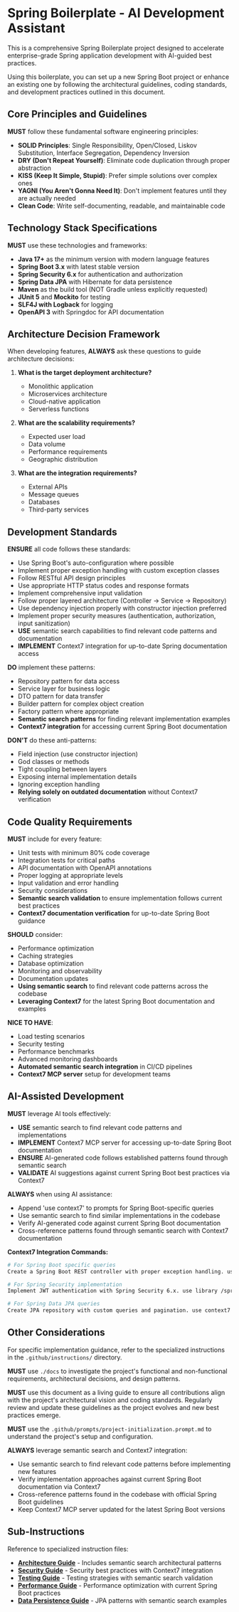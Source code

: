 # Spring Boilerplate - AI Development Assistant

This is a comprehensive Spring Boilerplate project designed to accelerate enterprise-grade Spring application development with AI-guided best practices.

Using this boilerplate, you can set up a new Spring Boot project or enhance an existing one by following the architectural guidelines, coding standards, and development practices outlined in this document.

## Core Principles and Guidelines

**MUST** follow these fundamental software engineering principles:
- **SOLID Principles**: Single Responsibility, Open/Closed, Liskov Substitution, Interface Segregation, Dependency Inversion
- **DRY (Don't Repeat Yourself)**: Eliminate code duplication through proper abstraction
- **KISS (Keep It Simple, Stupid)**: Prefer simple solutions over complex ones
- **YAGNI (You Aren't Gonna Need It)**: Don't implement features until they are actually needed
- **Clean Code**: Write self-documenting, readable, and maintainable code

## Technology Stack Specifications

**MUST** use these technologies and frameworks:
- **Java 17+** as the minimum version with modern language features
- **Spring Boot 3.x** with latest stable version
- **Spring Security 6.x** for authentication and authorization
- **Spring Data JPA** with Hibernate for data persistence
- **Maven** as the build tool (NOT Gradle unless explicitly requested)
- **JUnit 5** and **Mockito** for testing
- **SLF4J with Logback** for logging
- **OpenAPI 3** with Springdoc for API documentation

## Architecture Decision Framework

When developing features, **ALWAYS** ask these questions to guide architecture decisions:

1. **What is the target deployment architecture?**
   - Monolithic application
   - Microservices architecture
   - Cloud-native application
   - Serverless functions

2. **What are the scalability requirements?**
   - Expected user load
   - Data volume
   - Performance requirements
   - Geographic distribution

3. **What are the integration requirements?**
   - External APIs
   - Message queues
   - Databases
   - Third-party services

## Development Standards

**ENSURE** all code follows these standards:
- Use Spring Boot's auto-configuration where possible
- Implement proper exception handling with custom exception classes
- Follow RESTful API design principles
- Use appropriate HTTP status codes and response formats
- Implement comprehensive input validation
- Follow proper layered architecture (Controller → Service → Repository)
- Use dependency injection properly with constructor injection preferred
- Implement proper security measures (authentication, authorization, input sanitization)
- **USE** semantic search capabilities to find relevant code patterns and documentation
- **IMPLEMENT** Context7 integration for up-to-date Spring documentation access

**DO** implement these patterns:
- Repository pattern for data access
- Service layer for business logic
- DTO pattern for data transfer
- Builder pattern for complex object creation
- Factory pattern where appropriate
- **Semantic search patterns** for finding relevant implementation examples
- **Context7 integration** for accessing current Spring Boot documentation

**DON'T** do these anti-patterns:
- Field injection (use constructor injection)
- God classes or methods
- Tight coupling between layers
- Exposing internal implementation details
- Ignoring exception handling
- **Relying solely on outdated documentation** without Context7 verification

## Code Quality Requirements

**MUST** include for every feature:
- Unit tests with minimum 80% code coverage
- Integration tests for critical paths
- API documentation with OpenAPI annotations
- Proper logging at appropriate levels
- Input validation and error handling
- Security considerations
- **Semantic search validation** to ensure implementation follows current best practices
- **Context7 documentation verification** for up-to-date Spring Boot guidance

**SHOULD** consider:
- Performance optimization
- Caching strategies
- Database optimization
- Monitoring and observability
- Documentation updates
- **Using semantic search** to find relevant code patterns across the codebase
- **Leveraging Context7** for the latest Spring Boot documentation and examples

**NICE TO HAVE**:
- Load testing scenarios
- Security testing
- Performance benchmarks
- Advanced monitoring dashboards
- **Automated semantic search integration** in CI/CD pipelines
- **Context7 MCP server** setup for development teams

## AI-Assisted Development

**MUST** leverage AI tools effectively:
- **USE** semantic search to find relevant code patterns and implementations
- **IMPLEMENT** Context7 MCP server for accessing up-to-date Spring Boot documentation
- **ENSURE** AI-generated code follows established patterns found through semantic search
- **VALIDATE** AI suggestions against current Spring Boot best practices via Context7

**ALWAYS** when using AI assistance:
- Append 'use context7' to prompts for Spring Boot-specific queries
- Use semantic search to find similar implementations in the codebase
- Verify AI-generated code against current Spring Boot documentation
- Cross-reference patterns found through semantic search with Context7 documentation

**Context7 Integration Commands:**
```bash
# For Spring Boot specific queries
Create a Spring Boot REST controller with proper exception handling. use context7

# For Spring Security implementation
Implement JWT authentication with Spring Security 6.x. use library /springframework/spring-security for current docs

# For Spring Data JPA queries
Create JPA repository with custom queries and pagination. use context7
```

## Other Considerations

For specific implementation guidance, refer to the specialized instructions in the `.github/instructions/` directory.

**MUST** use `./docs` to investigate the project's functional and non-functional requirements, architectural decisions, and design patterns.

**MUST** use this document as a living guide to ensure all contributions align with the project's architectural vision and coding standards. Regularly review and update these guidelines as the project evolves and new best practices emerge.

**MUST** use the `.github/prompts/project-initialization.prompt.md` to understand the project's setup and configuration.

**ALWAYS** leverage semantic search and Context7 integration:
- Use semantic search to find relevant code patterns before implementing new features
- Verify implementation approaches against current Spring Boot documentation via Context7
- Cross-reference patterns found in the codebase with official Spring Boot guidelines
- Keep Context7 MCP server updated for the latest Spring Boot versions

## Sub-Instructions

Reference to specialized instruction files:
- **[Architecture Guide](./instructions/architecture.instructions.md)** - Includes semantic search architectural patterns
- **[Security Guide](./instructions/security.instructions.md)** - Security best practices with Context7 integration
- **[Testing Guide](./instructions/testing.instructions.md)** - Testing strategies with semantic search validation
- **[Performance Guide](./instructions/performance.instructions.md)** - Performance optimization with current Spring Boot practices
- **[Data Persistence Guide](./instructions/data-persistence.instructions.md)** - JPA patterns with semantic search examples
